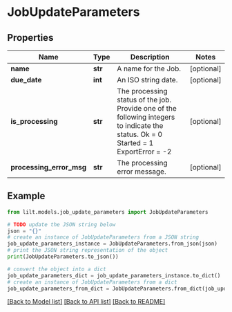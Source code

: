 # JobUpdateParameters


## Properties

Name | Type | Description | Notes
------------ | ------------- | ------------- | -------------
**name** | **str** | A name for the Job. | [optional] 
**due_date** | **int** | An ISO string date. | [optional] 
**is_processing** | **str** | The processing status of the job. Provide one of the following integers to indicate the status.  Ok &#x3D; 0 Started &#x3D; 1 ExportError &#x3D; -2  | [optional] 
**processing_error_msg** | **str** | The processing error message. | [optional] 

## Example

```python
from lilt.models.job_update_parameters import JobUpdateParameters

# TODO update the JSON string below
json = "{}"
# create an instance of JobUpdateParameters from a JSON string
job_update_parameters_instance = JobUpdateParameters.from_json(json)
# print the JSON string representation of the object
print(JobUpdateParameters.to_json())

# convert the object into a dict
job_update_parameters_dict = job_update_parameters_instance.to_dict()
# create an instance of JobUpdateParameters from a dict
job_update_parameters_from_dict = JobUpdateParameters.from_dict(job_update_parameters_dict)
```
[[Back to Model list]](../README.md#documentation-for-models) [[Back to API list]](../README.md#documentation-for-api-endpoints) [[Back to README]](../README.md)


